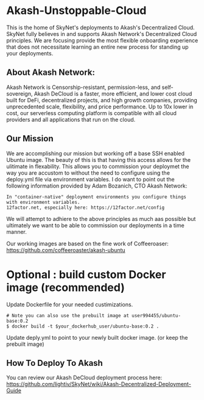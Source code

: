 # Akash-Unstoppable-Cloud
This is the home of SkyNet's deployments to Akash's Decentralized Cloud.  SkyNet fully believes in and supports Akash Network's Decentralized Cloud principles.  We are focusing provide the most flexible onboarding experience that does not necessitate learning an entire new process for standing up your deployments.

## About Akash Network: 

Akash Network is Censorship-resistant, permission-less, and self-sovereign, Akash DeCloud is a faster, more efficient, and lower cost cloud built for DeFi, decentralized projects, and high growth companies, providing unprecedented scale, flexibility, and price performance. Up to 10x lower in cost, our serverless computing platform is compatible with all cloud providers and all applications that run on the cloud.

## Our Mission

We are accomplishing our mission but working off a base SSH enabled Ubuntu image.  The beauty of this is that having this access allows for the ulitimate in flexability. This allows you to commission your deploymet the way you are accustom to without the need to configure using the deploy.yml file via environment variables. I do want to point out the following information provided by Adam Bozanich, CTO Akash Network:
```  
In "container-native" deployment environments you configure things with environment variables.  
12factor.net, especially here: https://12factor.net/config
```  
We will attempt to adhiere to the above principles as much aas possible but ultimately we want to be able to commission our deployments in a time manner.

Our working images are based on the fine work of Coffeeroaser: https://github.com/coffeeroaster/akash-ubuntu

# Optional : build custom Docker image (recommended)

Update Dockerfile for your needed custimizations.
``` 
# Note you can also use the prebuilt image at user994455/ubuntu-base:0.2
$ docker build -t $your_dockerhub_user/ubuntu-base:0.2 .
```  
Update deply.yml to point to your newly built docker image. (or keep the prebuilt image)

## How To Deploy To Akash

You can review our Akash DeCloud deployment process here: https://github.com/lightiv/SkyNet/wiki/Akash-Decentralized-Deployment-Guide
